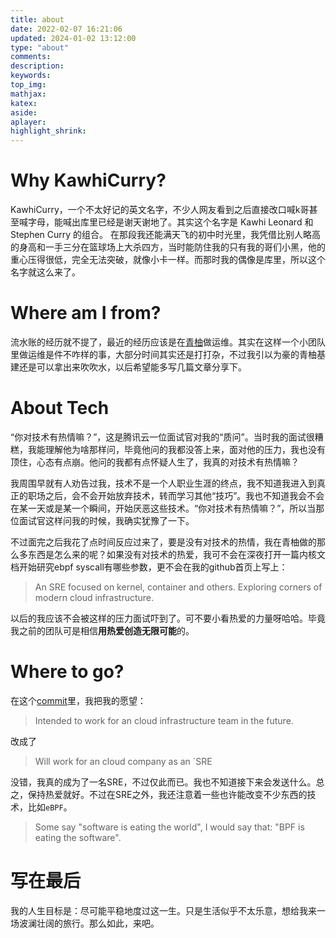 ```yaml
---
title: about
date: 2022-02-07 16:21:06
updated: 2024-01-02 13:12:00
type: "about"
comments:
description:
keywords:
top_img:
mathjax:
katex:
aside:
aplayer:
highlight_shrink:
---
```


# Why KawhiCurry?

KawhiCurry，一个不太好记的英文名字，不少人网友看到之后直接改口喊k哥甚至喊字母，能喊出库里已经是谢天谢地了。其实这个名字是 Kawhi Leonard 和 Stephen Curry 的组合。
在那段我还能满天飞的初中时光里，我凭借比别人略高的身高和一手三分在篮球场上大杀四方，当时能防住我的只有我的哥们小黑，他的重心压得很低，完全无法突破，就像小卡一样。而那时我的偶像是库里，所以这个名字就这么来了。

# Where am I from?

流水账的经历就不提了，最近的经历应该是在[青柚](https://qingyou.njupt.edu.cn)做运维。其实在这样一个小团队里做运维是件不咋样的事，大部分时间其实还是打打杂，不过我引以为豪的青柚基建还是可以拿出来吹吹水，以后希望能多写几篇文章分享下。

# About Tech

“你对技术有热情嘛？”，这是腾讯云一位面试官对我的“质问”。当时我的面试很糟糕，我能理解他为啥那样问，毕竟他问的我都没答上来，面对他的压力，我也没有顶住，心态有点崩。他问的我都有点怀疑人生了，我真的对技术有热情嘛？

我周围早就有人劝告过我，技术不是一个人职业生涯的终点，我不知道我进入到真正的职场之后，会不会开始放弃技术，转而学习其他“技巧”。我也不知道我会不会在某一天或是某一个瞬间，开始厌恶这些技术。“你对技术有热情嘛？”，所以当那位面试官这样问我的时候，我确实犹豫了一下。

不过面完之后我花了点时间反应过来了，要是没有对技术的热情，我在青柚做的那么多东西是怎么来的呢？如果没有对技术的热爱，我可不会在深夜打开一篇内核文档开始研究ebpf syscall有哪些参数，更不会在我的github首页上写上：

> An SRE focused on kernel, container and others. Exploring corners of modern cloud infrastructure.

以后的我应该不会被这样的压力面试吓到了。可不要小看热爱的力量呀哈哈。毕竟我之前的团队可是相信**用热爱创造无限可能**的。

# Where to go?

在这个[commit](https://github.com/kawhicurry/kawhicurry/commit/b4fa019b058c3c15265884f37c67d2dcf9d9124a)里，我把我的愿望：

> Intended to work for an cloud infrastructure team in the future.

改成了

> Will work for an cloud company as an `SRE

没错，我真的成为了一名SRE，不过仅此而已。我也不知道接下来会发送什么。总之，保持热爱就好。不过在SRE之外，我还注意着一些也许能改变不少东西的技术，比如`eBPF`。

> Some say "software is eating the world", I would say that: "BPF is eating the software".

# 写在最后

我的人生目标是：尽可能平稳地度过这一生。只是生活似乎不太乐意，想给我来一场波澜壮阔的旅行。那么如此，来吧。



